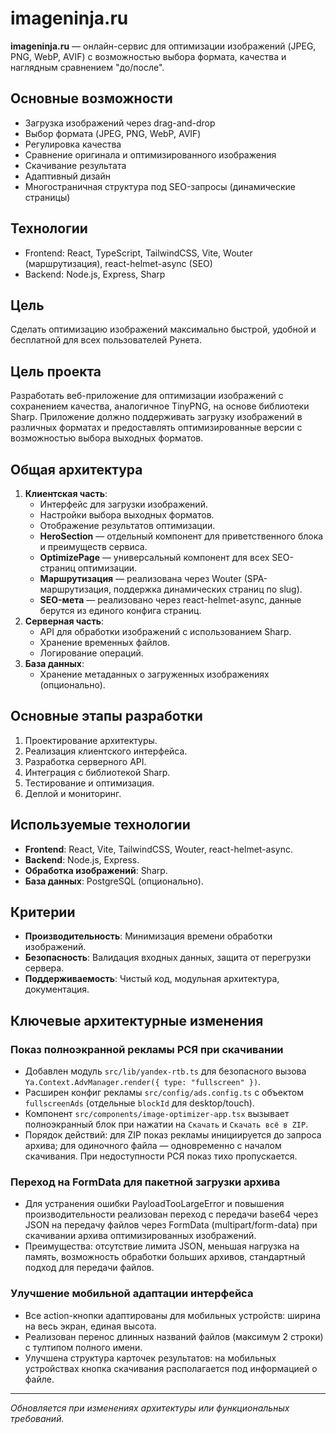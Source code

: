 # imageninja.ru

**imageninja.ru** — онлайн-сервис для оптимизации изображений (JPEG, PNG, WebP, AVIF) с возможностью выбора формата, качества и наглядным сравнением "до/после".

## Основные возможности
- Загрузка изображений через drag-and-drop
- Выбор формата (JPEG, PNG, WebP, AVIF)
- Регулировка качества
- Сравнение оригинала и оптимизированного изображения
- Скачивание результата
- Адаптивный дизайн
- Многостраничная структура под SEO-запросы (динамические страницы)

## Технологии
- Frontend: React, TypeScript, TailwindCSS, Vite, Wouter (маршрутизация), react-helmet-async (SEO)
- Backend: Node.js, Express, Sharp

## Цель
Сделать оптимизацию изображений максимально быстрой, удобной и бесплатной для всех пользователей Рунета.

## Цель проекта
Разработать веб-приложение для оптимизации изображений с сохранением качества, аналогичное TinyPNG, на основе библиотеки Sharp. Приложение должно поддерживать загрузку изображений в различных форматах и предоставлять оптимизированные версии с возможностью выбора выходных форматов.

## Общая архитектура
1. **Клиентская часть**:
   - Интерфейс для загрузки изображений.
   - Настройки выбора выходных форматов.
   - Отображение результатов оптимизации.
   - **HeroSection** — отдельный компонент для приветственного блока и преимуществ сервиса.
   - **OptimizePage** — универсальный компонент для всех SEO-страниц оптимизации.
   - **Маршрутизация** — реализована через Wouter (SPA-маршрутизация, поддержка динамических страниц по slug).
   - **SEO-мета** — реализовано через react-helmet-async, данные берутся из единого конфига страниц.
2. **Серверная часть**:
   - API для обработки изображений с использованием Sharp.
   - Хранение временных файлов.
   - Логирование операций.
3. **База данных**:
   - Хранение метаданных о загруженных изображениях (опционально).

## Основные этапы разработки
1. Проектирование архитектуры.
2. Реализация клиентского интерфейса.
3. Разработка серверного API.
4. Интеграция с библиотекой Sharp.
5. Тестирование и оптимизация.
6. Деплой и мониторинг.

## Используемые технологии
- **Frontend**: React, Vite, TailwindCSS, Wouter, react-helmet-async.
- **Backend**: Node.js, Express.
- **Обработка изображений**: Sharp.
- **База данных**: PostgreSQL (опционально).

## Критерии
- **Производительность**: Минимизация времени обработки изображений.
- **Безопасность**: Валидация входных данных, защита от перегрузки сервера.
- **Поддерживаемость**: Чистый код, модульная архитектура, документация.

## Ключевые архитектурные изменения

### Показ полноэкранной рекламы РСЯ при скачивании
- Добавлен модуль `src/lib/yandex-rtb.ts` для безопасного вызова `Ya.Context.AdvManager.render({ type: "fullscreen" })`.
- Расширен конфиг рекламы `src/config/ads.config.ts` с объектом `fullscreenAds` (отдельные `blockId` для desktop/touch).
- Компонент `src/components/image-optimizer-app.tsx` вызывает полноэкранный блок при нажатии на `Скачать` и `Скачать всё в ZIP`.
- Порядок действий: для ZIP показ рекламы инициируется до запроса архива; для одиночного файла — одновременно с началом скачивания. При недоступности РСЯ показ тихо пропускается.

### Переход на FormData для пакетной загрузки архива
- Для устранения ошибки PayloadTooLargeError и повышения производительности реализован переход с передачи base64 через JSON на передачу файлов через FormData (multipart/form-data) при скачивании архива оптимизированных изображений.
- Преимущества: отсутствие лимита JSON, меньшая нагрузка на память, возможность обработки больших архивов, стандартный подход для передачи файлов.

### Улучшение мобильной адаптации интерфейса
- Все action-кнопки адаптированы для мобильных устройств: ширина на весь экран, единая высота.
- Реализован перенос длинных названий файлов (максимум 2 строки) с тултипом полного имени.
- Улучшена структура карточек результатов: на мобильных устройствах кнопка скачивания располагается под информацией о файле.

---

*Обновляется при изменениях архитектуры или функциональных требований.* 